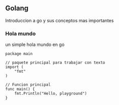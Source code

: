 ## Golang
Introduccion a go y sus conceptos mas importantes

### Hola mundo
un simple hola mundo en go 
```
package main

// paquete principal para trabajar con texto
import (
	"fmt"
)

// Funcion principal
func main() {
	fmt.Println("Hello, playground")
}
```

